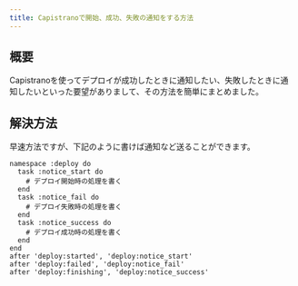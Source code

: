 ```yaml
---
title: Capistranoで開始、成功、失敗の通知をする方法
---
```


## 概要
Capistranoを使ってデプロイが成功したときに通知したい、失敗したときに通知したいといった要望がありまして、その方法を簡単にまとめました。

## 解決方法

早速方法ですが、下記のように書けば通知など送ることができます。
```
namespace :deploy do
  task :notice_start do
    # デプロイ開始時の処理を書く
  end
  task :notice_fail do
    # デプロイ失敗時の処理を書く
  end
  task :notice_success do
    # デプロイ成功時の処理を書く
  end
end
after 'deploy:started', 'deploy:notice_start'
after 'deploy:failed', 'deploy:notice_fail'
after 'deploy:finishing', 'deploy:notice_success'
```